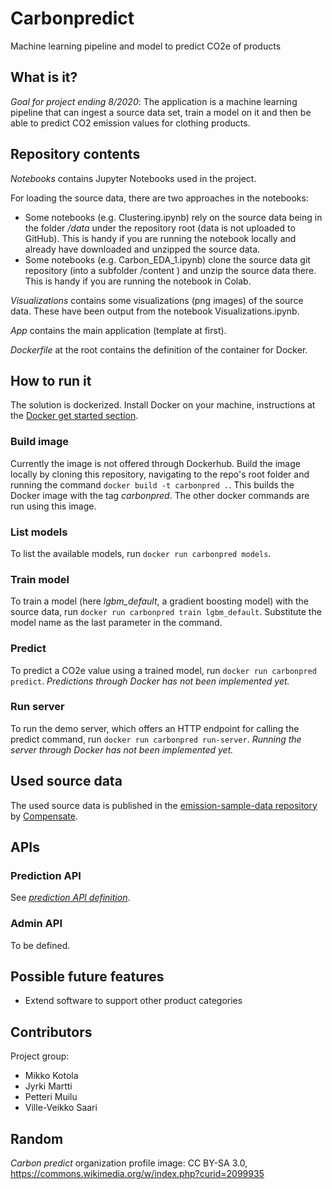 # Carbonpredict
Machine learning pipeline and model to predict CO2e of products

## What is it?
*Goal for project ending 8/2020*: The application is a machine learning pipeline that can ingest a source data set, train a model on it and then be able to predict CO2 emission values for clothing products.

## Repository contents
*Notebooks* contains Jupyter Notebooks used in the project. 

For loading the source data, there are two approaches in the notebooks:
- Some notebooks (e.g. Clustering.ipynb) rely on the source data being in the folder */data* under the repository root (data is not uploaded to GitHub). This is handy if you are running the notebook locally and already have downloaded and unzipped the source data.
- Some notebooks (e.g. Carbon_EDA_1.ipynb) clone the source data git repository (into a subfolder /content ) and unzip the source data there. This is handy if you are running the notebook in Colab.

*Visualizations* contains some visualizations (png images) of the source data. These have been output from the notebook Visualizations.ipynb.

*App* contains the main application (template at first).

*Dockerfile* at the root contains the definition of the container for Docker.

## How to run it
The solution is dockerized. Install Docker on your machine, instructions at the [Docker get started section](https://docs.docker.com/get-started/).

### Build image
Currently the image is not offered through Dockerhub. Build the image locally by cloning this repository, navigating to the repo's root folder and running the command `docker build -t carbonpred .`. This builds the Docker image with the tag *carbonpred*. The other docker commands are run using this image.

### List models
To list the available models, run `docker run carbonpred models`.

### Train model
To train a model (here *lgbm_default*, a gradient boosting model) with the source data, run `docker run carbonpred train lgbm_default`. Substitute the model name as the last parameter in the command.

### Predict
To predict a CO2e value using a trained model, run `docker run carbonpred predict`. *Predictions through Docker has not been implemented yet.*

### Run server
To run the demo server, which offers an HTTP endpoint for calling the predict command, run `docker run carbonpred run-server`. *Running the server through Docker has not been implemented yet.*

## Used source data
The used source data is published in the [emission-sample-data repository](https://github.com/Compensate-Operations/emission-sample-data) by [Compensate](https://compensate.com/).

## APIs
### Prediction API
See *[prediction API definition](predict_api.md)*.

### Admin API
To be defined.

## Possible future features
- Extend software to support other product categories

## Contributors
Project group:
- Mikko Kotola
- Jyrki Martti
- Petteri Muilu
- Ville-Veikko Saari

## Random
*Carbon predict* organization profile image: CC BY-SA 3.0, https://commons.wikimedia.org/w/index.php?curid=2099935
